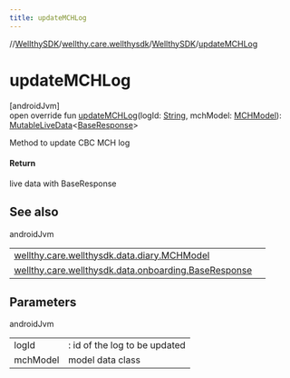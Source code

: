 ```yaml
---
title: updateMCHLog
---
```

//[WellthySDK](../../../index.html)/[wellthy.care.wellthysdk](../index.html)/[WellthySDK](index.html)/[updateMCHLog](update-m-c-h-log.html)



# updateMCHLog



[androidJvm]\
open override fun [updateMCHLog](update-m-c-h-log.html)(logId: [String](https://kotlinlang.org/api/latest/jvm/stdlib/kotlin/-string/index.html), mchModel: [MCHModel](../../wellthy.care.wellthysdk.data.diary/-m-c-h-model/index.html)): [MutableLiveData](https://developer.android.com/reference/kotlin/androidx/lifecycle/MutableLiveData.html)&lt;[BaseResponse](../../wellthy.care.wellthysdk.data.onboarding/-base-response/index.html)&gt;



Method to update CBC MCH log



#### Return



live data with BaseResponse



## See also


androidJvm

| | |
|---|---|
| [wellthy.care.wellthysdk.data.diary.MCHModel](../../wellthy.care.wellthysdk.data.diary/-m-c-h-model/index.html) |  |
| [wellthy.care.wellthysdk.data.onboarding.BaseResponse](../../wellthy.care.wellthysdk.data.onboarding/-base-response/index.html) |  |



## Parameters


androidJvm

| | |
|---|---|
| logId | : id of the log to be updated |
| mchModel | model data class |




